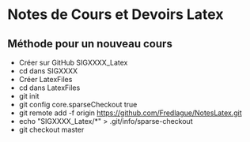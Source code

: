 # Notes de Cours et Devoirs Latex

## Méthode pour un nouveau cours
- Créer sur GitHub SIGXXXX_Latex
- cd dans SIGXXXX
- Créer LatexFiles
- cd dans LatexFiles
- git init
- git config core.sparseCheckout true
- git remote add -f origin https://github.com/Fredlague/NotesLatex.git
- echo "SIGXXXX_Latex/*" > .git/info/sparse-checkout
- git checkout master
